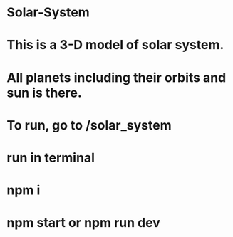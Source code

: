 # Solar-System

# This is a 3-D model of solar system.
# All planets including their orbits and sun is there.

# To run, go to /solar_system

# run in terminal
#    npm i
#    npm start or npm run dev